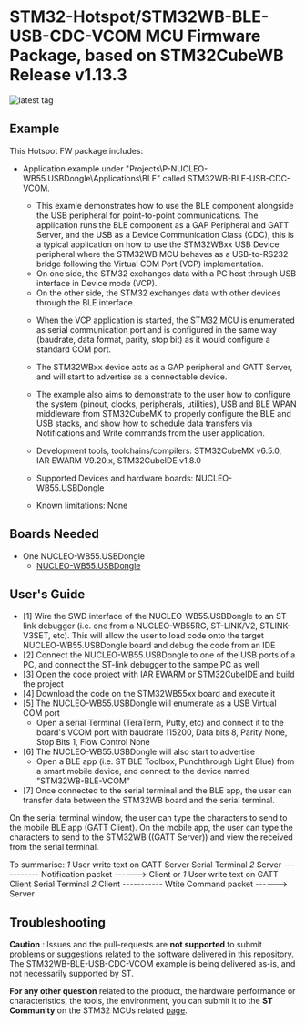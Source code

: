 # STM32-Hotspot/STM32WB-BLE-USB-CDC-VCOM MCU Firmware Package, based on STM32CubeWB Release v1.13.3

![latest tag](https://img.shields.io/github/v/tag/STMicroelectronics/STM32CubeWB.svg?color=brightgreen)

## Example

This Hotspot FW package includes:
* Application example under "Projects\P-NUCLEO-WB55.USBDongle\Applications\BLE" called STM32WB-BLE-USB-CDC-VCOM.     
	* This examle demonstrates how to use the BLE component alongside the USB peripheral for point-to-point communications. The application runs the BLE component as a GAP Peripheral and GATT Server, and the USB as a Device Communication Class (CDC), this is a typical application on how to use the STM32WBxx USB Device peripheral where the STM32WB MCU behaves as a USB-to-RS232 bridge following the Virtual COM Port (VCP) implementation.
	- On one side, the STM32 exchanges data with a PC host through USB interface in Device mode (VCP).
	- On the other side, the STM32 exchanges data with other devices through the BLE interface.

    * When the VCP application is started, the STM32 MCU is enumerated as serial communication port and is
	configured in the same way (baudrate, data format, parity, stop bit) as it would configure a standard 
	COM port.    
	* The STM32WBxx device acts as a GAP peripheral and GATT Server, and will start to advertise as a connectable device. 
	
	* The example also aims to demonstrate to the user how to configure the system (pinout, clocks, peripherals, utilities), USB and BLE WPAN middleware from STM32CubeMX to properly configure the BLE and USB stacks, and show how to schedule data transfers via Notifications and Write commands from the user application.       
   * Development tools, toolchains/compilers: STM32CubeMX v6.5.0, IAR EWARM V9.20.x, STM32CubeIDE v1.8.0
   * Supported Devices and hardware boards: NUCLEO-WB55.USBDongle
   * Known limitations: None

## Boards Needed

  * One NUCLEO-WB55.USBDongle
    * [NUCLEO-WB55.USBDongle](https://www.st.com/en/evaluation-tools/p-nucleo-wb55.html)

## User's Guide

* [1] Wire the SWD interface of the NUCLEO-WB55.USBDongle to an ST-link debugger (i.e. one from a NUCLEO-WB55RG, ST-LINK/V2, STLINK-V3SET, etc). This will allow the user to load code onto the target NUCLEO-WB55.USBDongle board and debug the code from an IDE
* [2] Connect the NUCLEO-WB55.USBDongle to one of the USB ports of a PC, and connect the ST-link debugger to the sampe PC as well
* [3] Open the code project with IAR EWARM or STM32CubeIDE and build the project 
* [4] Download the code on the STM32WB55xx board and execute it
* [5] The NUCLEO-WB55.USBDongle will enumerate as a USB Virtual COM port
	* Open a serial Terminal (TeraTerm, Putty, etc) and connect it to the board's VCOM port with baudrate 115200, Data bits 8, Parity None, Stop Bits 1, Flow Control None
* [6] The NUCLEO-WB55.USBDongle will also start to advertise 
	* Open a BLE app (i.e. ST BLE Toolbox, Punchthrough Light Blue) from a smart mobile device, and connect to the device named "STM32WB-BLE-VCOM" 
* [7] Once connected to the serial terminal and the BLE app, the user can transfer data between the STM32WB board and the serial terminal. 

On the serial terminal window, the user can type the characters to send to the mobile BLE app (GATT Client). 
On the mobile app, the user can type the characters to send to the STM32WB ((GATT Server)) and view the received from the serial terminal.

To summarise:
  *1*  User write text on GATT Server Serial Terminal
  *2*  Server  ----------- Notification packet ------>   Client
or
  *1*  User write text on GATT Client Serial Terminal
  *2*  Client  ----------- Wtite Command packet ------>   Server
  

## Troubleshooting

**Caution** : Issues and the pull-requests are **not supported** to submit problems or suggestions related to the software delivered in this repository. The STM32WB-BLE-USB-CDC-VCOM example is being delivered as-is, and not necessarily supported by ST.

**For any other question** related to the product, the hardware performance or characteristics, the tools, the environment, you can submit it to the **ST Community** on the STM32 MCUs related [page](https://community.st.com/s/topic/0TO0X000000BSqSWAW/stm32-mcus).
